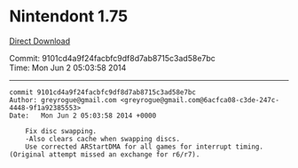 # Nintendont 1.75
[Direct Download](./Nintendont.zip)

Commit: 9101cd4a9f24facbfc9df8d7ab8715c3ad58e7bc  
Time: Mon Jun 2 05:03:58 2014   

-----

```
commit 9101cd4a9f24facbfc9df8d7ab8715c3ad58e7bc
Author: greyrogue@gmail.com <greyrogue@gmail.com@6acfca08-c3de-247c-4448-9f1a92385553>
Date:   Mon Jun 2 05:03:58 2014 +0000

    Fix disc swapping.
    -Also clears cache when swapping discs.
    Use corrected ARStartDMA for all games for interrupt timing.  (Original attempt missed an exchange for r6/r7).
```

